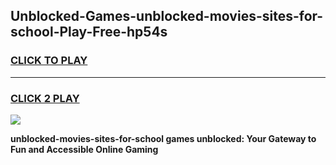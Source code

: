 
## Unblocked-Games-unblocked-movies-sites-for-school-Play-Free-hp54s
<h3>
<a href="https://premium76.site?title=unblocked-movies-sites-for-school&ref=12A">CLICK TO PLAY</a></h3>
<hr>

<h3>
<a href="https://premium76.site?title=unblocked-movies-sites-for-school&ref=12A">CLICK 2 PLAY</a>
  
</h3>

<a href="https://premium76.site?title=unblocked-movies-sites-for-school&ref=12A"><img src="https://clearcache.store/games.png"></a>


**unblocked-movies-sites-for-school games unblocked: Your Gateway to Fun and Accessible Online Gaming**
